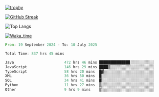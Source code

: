 <!--
**ren-joey/ren-joey** is a ✨ _special_ ✨ repository because its `README.md` (this file) appears on your GitHub profile.

Here are some ideas to get you started:

- 🔭 I’m currently working on ...
- 🌱 I’m currently learning ...
- 👯 I’m looking to collaborate on ...
- 🤔 I’m looking for help with ...
- 💬 Ask me about ...
- 📫 How to reach me: ...
- 😄 Pronouns: ...
- ⚡ Fun fact: ...
-->

[![trophy](https://github-profile-trophy.vercel.app/?username=ren-joey&theme=darkhub&column=5)](https://github.com/ren-joey)

[![GitHub Streak](https://streak-stats.demolab.com/?user=ren-joey&theme=dark)](https://github.com/ren-joey)

![Top Langs](https://github-readme-stats.vercel.app/api/top-langs?username=ren-joey&show_icons=true&layout=compact&locale=en&hide=html,CSS,scss,Pug,Twig&theme=dark)

[![Waka_time](https://github-readme-stats.vercel.app/api/wakatime?username=joeyren&theme=dark)](https://github.com/ren-joey)

<!--START_SECTION:waka-->

```rust
From: 19 September 2024 - To: 10 July 2025

Total Time: 837 hrs 45 mins

Java                       472 hrs 46 mins ██████████████░░░░░░░░░░░   55.82 %
JavaScript                 146 hrs 29 mins ████▒░░░░░░░░░░░░░░░░░░░░   17.30 %
TypeScript                 58 hrs 20 mins  █▓░░░░░░░░░░░░░░░░░░░░░░░   06.89 %
XML                        36 hrs 50 mins  █░░░░░░░░░░░░░░░░░░░░░░░░   04.35 %
SQL                        34 hrs 41 mins  █░░░░░░░░░░░░░░░░░░░░░░░░   04.10 %
Python                     11 hrs 27 mins  ▒░░░░░░░░░░░░░░░░░░░░░░░░   01.35 %
Other                      9 hrs 9 mins    ▒░░░░░░░░░░░░░░░░░░░░░░░░   01.08 %
```

<!--END_SECTION:waka-->
